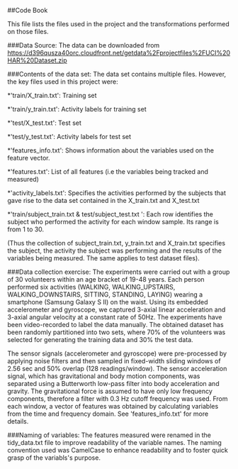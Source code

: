##Code Book

This file lists the files used in the project and the transformations performed on those files.

###Data Source: 
The data can be downloaded from https://d396qusza40orc.cloudfront.net/getdata%2Fprojectfiles%2FUCI%20HAR%20Dataset.zip

###Contents of the data set:
The data set contains multiple files. However, the key files used in this project were:

*'train/X_train.txt': Training set

*'train/y_train.txt': Activity labels for training set

*'test/X_test.txt': Test set

*'test/y_test.txt': Activity labels for test set

*'features_info.txt': Shows information about the variables used on the feature vector.

*'features.txt': List of all features (i.e the variables being tracked and measured)

*'activity_labels.txt': Specifies the activities performed by the subjects that gave rise to the data set contained in the X_train.txt and X_test.txt

*'train/subject_train.txt & test/subject_test.txt ': Each row identifies the subject who performed the activity for each window sample. Its range is from 1 to 30.

(Thus the collection of subject_train.txt, y_train.txt and X_train.txt specifies the subject, the activity the subject was performing and the results of the variables being measured. The same applies to test dataset files).

###Data collection exercise:
The experiments were carried out with a group of 30 volunteers within an age bracket of 19-48 years. Each person performed six activities (WALKING, WALKING_UPSTAIRS, WALKING_DOWNSTAIRS, SITTING, STANDING, LAYING) wearing a smartphone (Samsung Galaxy S II) on the waist. Using its embedded accelerometer and gyroscope, we captured 3-axial linear acceleration and 3-axial angular velocity at a constant rate of 50Hz. The experiments have been video-recorded to label the data manually. The obtained dataset has been randomly partitioned into two sets, where 70% of the volunteers was selected for generating the training data and 30% the test data. 

The sensor signals (accelerometer and gyroscope) were pre-processed by applying noise filters and then sampled in fixed-width sliding windows of 2.56 sec and 50% overlap (128 readings/window). The sensor acceleration signal, which has gravitational and body motion components, was separated using a Butterworth low-pass filter into body acceleration and gravity. The gravitational force is assumed to have only low frequency components, therefore a filter with 0.3 Hz cutoff frequency was used. From each window, a vector of features was obtained by calculating variables from the time and frequency domain. See 'features_info.txt' for more details. 

###Naming of variables:
The features measured were renamed in the tidy_data.txt file to improve readability of the variable names. The naming convention used was CamelCase to enhance readability and to foster quick grasp of the variabls's purpose.


